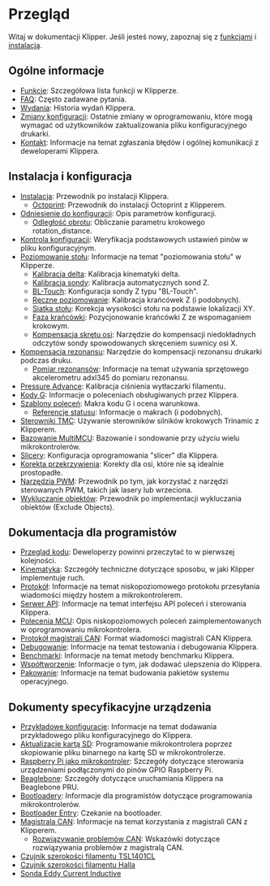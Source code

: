 # Przegląd

Witaj w dokumentacji Klipper. Jeśli jesteś nowy, zapoznaj się z [funkcjami](Features.md) i [instalacją](Installation.md).

## Ogólne informacje

- [Funkcje](Features.md): Szczegółowa lista funkcji w Klipperze.
- [FAQ](FAQ.md): Często zadawane pytania.
- [Wydania](Releases.md): Historia wydań Klippera.
- [Zmiany konfiguracji](Config_Changes.md): Ostatnie zmiany w oprogramowaniu, które mogą wymagać od użytkowników zaktualizowania pliku konfiguracyjnego drukarki.
- [Kontakt](Contact.md): Informacje na temat zgłaszania błędów i ogólnej komunikacji z deweloperami Klippera.

## Instalacja i konfiguracja

- [Instalacja](Installation.md): Przewodnik po instalacji Klippera.
   - [Octoprint](OctoPrint.md): Przewodnik do instalacji Octoprint z Klipperem.
- [Odniesienie do konfiguracji](Config_Reference.md): Opis parametrów konfiguracji.
   - [Odległość obrotu](Rotation_Distance.md): Obliczanie parametru krokowego rotation_distance.
- [Kontrola konfiguracji](Config_checks.md): Weryfikacja podstawowych ustawień pinów w pliku konfiguracyjnym.
- [Poziomowanie stołu](Bed_Level.md): Informacje na temat "poziomowania stołu" w Klipperze.
   - [Kalibracja delta](Delta_Calibrate.md): Kalibracja kinematyki delta.
   - [Kalibracja sondy](Probe_Calibrate.md): Kalibracja automatycznych sond Z.
   - [BL-Touch](BLTouch.md): Konfiguracja sondy Z typu "BL-Touch".
   - [Ręczne poziomowanie](Manual_Level.md): Kalibracja krańcówek Z (i podobnych).
   - [Siatka stołu](Bed_Mesh.md): Korekcja wysokości stołu na podstawie lokalizacji XY.
   - [Faza krańcówki](Endstop_Phase.md): Pozycjonowanie krańcówki Z ze wspomaganiem krokowym.
   - [Kompensacja skrętu osi](Axis_Twist_Compensation.md): Narzędzie do kompensacji niedokładnych odczytów sondy spowodowanych skręceniem suwnicy osi X.
- [Kompensacja rezonansu](Resonance_Compensation.md): Narzędzie do kompensacji rezonansu drukarki podczas druku.
   - [Pomiar rezonansów](Measuring_Resonances.md): Informacje na temat używania sprzętowego akcelerometru adxl345 do pomiaru rezonansu.
- [Pressure Advance](Pressure_Advance.md): Kalibracja ciśnienia wytłaczarki filamentu.
- [Kody G](G-Codes.md): Informacje o poleceniach obsługiwanych przez Klippera.
- [Szablony poleceń](Command_Templates.md): Makra kodu G i ocena warunkowa.
   - [Referencje statusu](Status_Reference.md): Informacje o makrach (i podobnych).
- [Sterowniki TMC](TMC_Drivers.md): Używanie sterowników silników krokowych Trinamic z Klipperem.
- [Bazowanie MultiMCU](Multi_MCU_Homing.md): Bazowanie i sondowanie przy użyciu wielu mikrokontrolerów.
- [Slicery](Slicers.md): Konfiguracja oprogramowania "slicer" dla Klippera.
- [Korekta przekrzywienia](Skew_Correction.md): Korekty dla osi, które nie są idealnie prostopadłe.
- [Narzędzia PWM](Using_PWM_Tools.md): Przewodnik po tym, jak korzystać z narzędzi sterowanych PWM, takich jak lasery lub wrzeciona.
- [Wykluczanie obiektów](Exclude_Object.md): Przewodnik po implementacji wykluczania obiektów (Exclude Objects).

## Dokumentacja dla programistów

- [Przegląd kodu](Code_Overview.md): Deweloperzy powinni przeczytać to w pierwszej kolejności.
- [Kinematyka](Kinematics.md): Szczegóły techniczne dotyczące sposobu, w jaki Klipper implementuje ruch.
- [Protokół](Protocol.md): Informacje na temat niskopoziomowego protokołu przesyłania wiadomości między hostem a mikrokontrolerem.
- [Serwer API](API_Server.md): Informacje na temat interfejsu API poleceń i sterowania Klippera.
- [Polecenia MCU](MCU_Commands.md): Opis niskopoziomowych poleceń zaimplementowanych w oprogramowaniu mikrokontrolera.
- [Protokół magistrali CAN](CANBUS_protocol.md): Format wiadomości magistrali CAN Klippera.
- [Debugowanie](Debugowanie.md): Informacje na temat testowania i debugowania Klippera.
- [Benchmarki](Benchmarks.md): Informacje na temat metody benchmarku Klippera.
- [Współtworzenie](CONTRIBUTING.md): Informacje o tym, jak dodawać ulepszenia do Klippera.
- [Pakowanie](Packaging.md): Informacje na temat budowania pakietów systemu operacyjnego.

## Dokumenty specyfikacyjne urządzenia

- [Przykładowe konfiguracje](Example_Configs.md): Informacje na temat dodawania przykładowego pliku konfiguracyjnego do Klippera.
- [Aktualizacje kartą SD](SDCard_Updates.md): Programowanie mikrokontrolera poprzez skopiowanie pliku binarnego na kartę SD w mikrokontrolerze.
- [Raspberry Pi jako mikrokontroler](RPi_microcontroller.md): Szczegóły dotyczące sterowania urządzeniami podłączonymi do pinów GPIO Raspberry Pi.
- [Beaglebone](Beaglebone.md): Szczegóły dotyczące uruchamiania Klippera na Beaglebone PRU.
- [Bootloadery](Bootloaders.md): Informacje dla programistów dotyczące programowania mikrokontrolerów.
- [Bootloader Entry](Bootloader_Entry.md): Czekanie na bootloader.
- [Magistrala CAN](CANBUS.md): Informacje na temat korzystania z magistrali CAN z Klipperem.
   - [Rozwiązywanie problemów CAN](CANBUS_Troubleshooting.md): Wskazówki dotyczące rozwiązywania problemów z magistralą CAN.
- [Czujnik szerokości filamentu TSL1401CL](TSL1401CL_Filament_Width_Sensor.md)
- [Czujnik szerokości filamentu Halla](Hall_Filament_Width_Sensor.md)
- [Sonda Eddy Current Inductive](Eddy_Probe.md)

